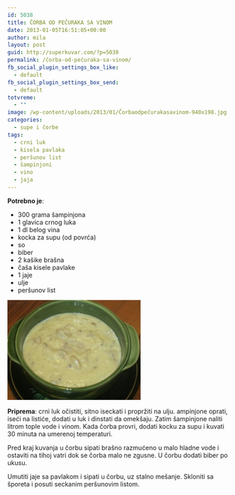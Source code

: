 ```yaml
---
id: 5038
title: ČORBA OD PEČURAKA SA VINOM
date: 2013-01-05T16:51:05+00:00
author: mila
layout: post
guid: http://superkuvar.com/?p=5038
permalink: /čorba-od-pečuraka-sa-vinom/
fb_social_plugin_settings_box_like:
  - default
fb_social_plugin_settings_box_send:
  - default
totvreme:
  - ""
image: /wp-content/uploads/2013/01/Čorbaodpečurakasavinom-940x198.jpg
categories:
  - supe i čorbe
tags:
  - crni luk
  - kisela pavlaka
  - peršunov list
  - šampinjoni
  - vino
  - jaja
---
```

**Potrebno je**:

  * 300 grama šampinjona
  * 1 glavica crnog luka
  * 1 dl belog vina
  * kocka za supu (od povrća)
  * so
  * biber
  * 2 kašike brašna
  * čaša kisele pavlake
  * 1 jaje
  * ulje
  * peršunov list

<img class="alignnone size-medium wp-image-5039" src="/wp-content/uploads/2013/01/Čorbaodpečurakasavinom-300x225.jpg" alt="Čorbaodpečurakasavinom" width="300" height="225" /> 

**Priprema**: crni luk očistiti, sitno iseckati i propržiti na ulju.  ampinjone oprati, iseći na listiće, dodati u luk i dinstati da omekšaju. Zatim šampinjone naliti litrom tople vode i vinom. Kada čorba provri, dodati kocku za supu i kuvati 30 minuta na umerenoj temperaturi.

Pred kraj kuvanja u čorbu sipati brašno razmućeno u malo hladne vode i ostaviti na tihoj vatri dok se čorba malo ne zgusne. U čorbu dodati biber po ukusu.

Umutiti jaje sa pavlakom i sipati u čorbu, uz stalno mešanje. Skloniti sa šporeta i posuti seckanim peršunovim listom.